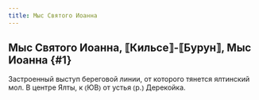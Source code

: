 ```yaml
---
title: Мыс Святого Иоанна
---
```

## Мыс Святого Иоанна, ⟦Кильсе⟧-⟦Бурун⟧, Мыс Иоанна {#1}

Застроенный выступ береговой линии, от которого тянется ялтинский мол. В центре Ялты, к ⦅ЮВ⦆ от устья ⦅р.⦆ Дерекойка.
